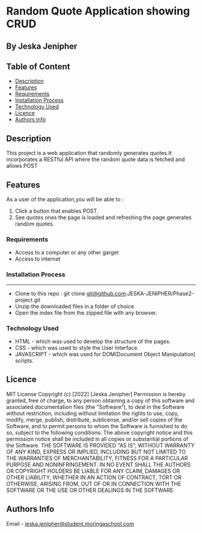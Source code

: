 # Random Quote Application showing CRUD

## By Jeska Jenipher

## Table of Content

- [Description](#description)
- [Features](#features)
- [Requirements](#requirements)
- [Installation Process](#installation-Process)
- [Technology Used](#technology-Used)
- [Licence](#licence)
- [Authors Info](#Authors-Info)

## Description

 <p>This project is a web application that randomly generates quotes.It incorporates a RESTful API where the random quote data is fetched and allows POST</p>

## Features

As a user of the application,you will be able to :

1. Click a button that enables POST.
2. See quotes ones the page is loaded and refreshing the page generates random quotes.

### Requirements

- Access to a computer or any other garget
- Access to internet

### Installation Process

---

- Clone to this repo : git clone git@github.com:JESKA-JENIPHER/Phase2-project.git
- Unzip the downloaded files in a folder of choice.
- Open the index file from the zipped file with any browser.

 

### Technology Used

- HTML - which was used to develop the structure of the pages.
- CSS - which was used to style the User Interface.
- JAVASCRIPT - which was used for DOM(Document Object Manipulation) scripts.

## Licence

MIT License
Copyright (c) [2022] [Jeska Jenipher]
Permission is hereby granted, free of charge, to any person obtaining a copy
of this software and associated documentation files (the "Software"), to deal
in the Software without restriction, including without limitation the rights
to use, copy, modify, merge, publish, distribute, sublicense, and/or sell
copies of the Software, and to permit persons to whom the Software is
furnished to do so, subject to the following conditions:
The above copyright notice and this permission notice shall be included in all
copies or substantial portions of the Software.
THE SOFTWARE IS PROVIDED "AS IS", WITHOUT WARRANTY OF ANY KIND, EXPRESS OR
IMPLIED, INCLUDING BUT NOT LIMITED TO THE WARRANTIES OF MERCHANTABILITY,
FITNESS FOR A PARTICULAR PURPOSE AND NONINFRINGEMENT. IN NO EVENT SHALL THE
AUTHORS OR COPYRIGHT HOLDERS BE LIABLE FOR ANY CLAIM, DAMAGES OR OTHER
LIABILITY, WHETHER IN AN ACTION OF CONTRACT, TORT OR OTHERWISE, ARISING FROM,
OUT OF OR IN CONNECTION WITH THE SOFTWARE OR THE USE OR OTHER DEALINGS IN THE
SOFTWARE.

## Authors Info

Email - jeska.jenipher@student.moringaschool.com


